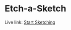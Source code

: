 # Etch-a-Sketch

Live link: [Start Sketching](https://htmlpreview.github.io/?https://github.com/orion-1111/Etch-a-Sketch/blob/main/index.html)
